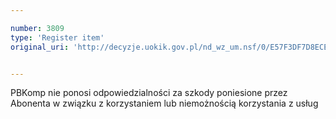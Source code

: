 ```yaml
---

number: 3809
type: 'Register item'
original_uri: 'http://decyzje.uokik.gov.pl/nd_wz_um.nsf/0/E57F3DF7D8ECE825C1257A9400381708?OpenDocument'


---
```


PBKomp nie ponosi odpowiedzialności za szkody poniesione przez Abonenta w związku z korzystaniem lub niemożnością korzystania z usług
